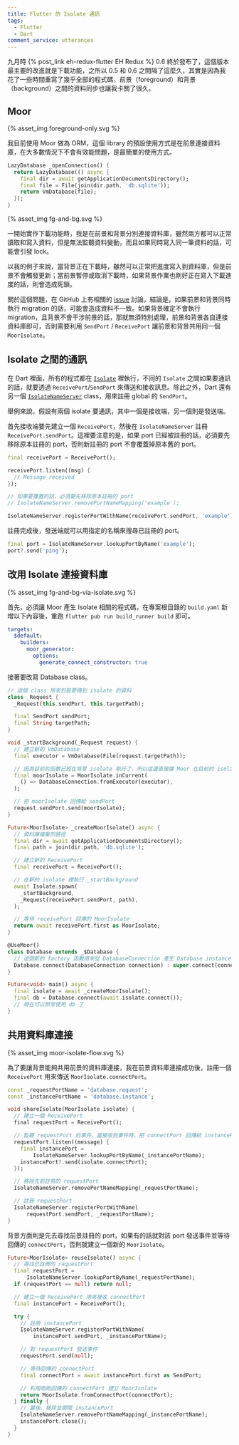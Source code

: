 ```yaml
---
title: Flutter 的 Isolate 通訊
tags:
  - Flutter
  - Dart
comment_service: utterances
---
```

九月時 {% post_link eh-redux-flutter EH Redux %} 0.6 終於發布了，這個版本最主要的改進就是下載功能，之所以 0.5 和 0.6 之間隔了這麼久，其實是因為我花了一些時間重寫了幾乎全部的程式碼，前景（foreground）和背景（background）之間的資料同步也讓我卡關了很久。

<!-- more -->

## Moor

{% asset_img foreground-only.svg %}

我目前使用 Moor 做為 ORM，這個 library 的預設使用方式是在前景連接資料庫，在大多數情況下不會有效能問題，是最簡單的使用方式。

```dart
LazyDatabase _openConnection() {
  return LazyDatabase(() async {
    final dir = await getApplicationDocumentsDirectory();
    final file = File(join(dir.path, 'db.sqlite'));
    return VmDatabase(file);
  });
}
```

{% asset_img fg-and-bg.svg %}

一開始實作下載功能時，我是在前景和背景分別連接資料庫，雖然兩方都可以正常讀取和寫入資料，但是無法監聽資料變動，而且如果同時寫入同一筆資料的話，可能會引發 lock。

以我的例子來說，當背景正在下載時，雖然可以正常把進度寫入到資料庫，但是前景不會觸發更新；當前景暫停或取消下載時，如果背景作業也剛好正在寫入下載進度的話，則會造成死鎖。

關於這個問題，在 GitHub 上有相關的 [issue](https://github.com/simolus3/moor/issues/637) 討論，結論是，如果前景和背景同時執行 migration 的話，可能會造成資料不一致。如果背景確定不會執行 migration，且背景不會干涉前景的話，那就無須特別處理，前景和背景各自連接資料庫即可，否則需要利用 `SendPort` / `ReceivePort` 讓前景和背景共用同一個 `MoorIsolate`。

## Isolate 之間的通訊

在 Dart 裡面，所有的程式都在 [`Isolate`](https://api.flutter.dev/flutter/dart-isolate/Isolate-class.html) 裡執行，不同的 `Isolate` 之間如果要通訊的話，就要透過 `ReceivePort`/`SendPort` 來傳送和接收訊息。除此之外，Dart 還有另一個 [`IsolateNameServer`](https://api.flutter.dev/flutter/dart-ui/IsolateNameServer-class.html) class，用來註冊 global 的 `SendPort`。

舉例來說，假設有兩個 isolate 要通訊，其中一個是接收端，另一個則是發送端。

首先接收端要先建立一個 `ReceivePort`，然後在 `IsolateNameServer` 註冊 `ReceivePort.sendPort`。這裡要注意的是，如果 port 已經被註冊的話，必須要先移除原本註冊的 port，否則新註冊的 port 不會覆蓋掉原本舊的 port。

```dart
final receivePort = ReceivePort();

receivePort.listen((msg) {
  // Message received
});

// 如果要覆蓋的話，必須要先移除原本註冊的 port
// IsolateNameServer.removePortNameMapping('example');

IsolateNameServer.registerPortWithName(receivePort.sendPort, 'example');
```

註冊完成後，發送端就可以用指定的名稱來搜尋已註冊的 port。

```dart
final port = IsolateNameServer.lookupPortByName('example');
port?.send('ping');
```

## 改用 Isolate 連接資料庫

{% asset_img fg-and-bg-via-isolate.svg %}

首先，必須讓 Moor 產生 Isolate 相關的程式碼，在專案根目錄的 `build.yaml` 新增以下內容後，重跑 `flutter pub run build_runner build` 即可。

```yaml
targets:
  $default:
    builders:
      moor_generator:
        options:
          generate_connect_constructor: true
```

接著要改寫 Database class。

```dart
// 這個 class 用來包裝要傳到 isolate 的資料
class _Request {
  _Request(this.sendPort, this.targetPath);

  final SendPort sendPort;
  final String targetPath;
}

void _startBackground(_Request request) {
  // 建立新的 VmDatabase
  final executor = VmDatabase(File(request.targetPath));

  // 因為目前的函數已經在背景 isolate 執行了，所以這邊直接讓 Moor 在目前的 isolate 啟動
  final moorIsolate = MoorIsolate.inCurrent(
    () => DatabaseConnection.fromExecutor(executor),
  );

  // 把 moorIsolate 回傳給 sendPort
  request.sendPort.send(moorIsolate);
}

Future<MoorIsolate> _createMoorIsolate() async {
  // 資料庫檔案的路徑
  final dir = await getApplicationDocumentsDirectory();
  final path = join(dir.path, 'db.sqlite');

  // 建立新的 ReceivePort
  final receivePort = ReceivePort();

  // 在新的 isolate 裡執行 _startBackground
  await Isolate.spawn(
    _startBackground,
    _Request(receivePort.sendPort, path),
  );

  // 等待 receivePort 回傳的 MoorIsolate
  return await receivePort.first as MoorIsolate;
}

@UseMoor()
class Database extends _$Database {
  // 這個新的 factory 函數用來從 DatabaseConnection 產生 Database instance
  Database.connect(DatabaseConnection connection) : super.connect(connection);
}

Future<void> main() async {
  final isolate = await _createMoorIsolate();
  final db = Database.connect(await isolate.connect());
  // 現在可以照常使用 db 了
}
```

## 共用資料庫連接

{% asset_img moor-isolate-flow.svg %}

為了要讓背景能夠共用前景的資料庫連接，我在前景資料庫連接成功後，註冊一個 `ReceivePort` 用來傳送 `MoorIsolate.connectPort`。

```dart
const _requestPortName = 'database.request';
const _instancePortName = 'database.instance';

void shareIsolate(MoorIsolate isolate) {
  // 建立一個 ReceivePort
  final requestPort = ReceivePort();

  // 監聽 requestPort 的事件，當接收到事件時，把 connectPort 回傳給 instancePort
  requestPort.listen((message) {
    final instancePort =
        IsolateNameServer.lookupPortByName(_instancePortName);
    instancePort?.send(isolate.connectPort);
  });

  // 移除先前註冊的 requestPort
  IsolateNameServer.removePortNameMapping(_requestPortName);

  // 註冊 requestPort
  IsolateNameServer.registerPortWithName(
      requestPort.sendPort, _requestPortName);
}
```

背景方面則是先去尋找前景註冊的 port，如果有的話就對該 port 發送事件並等待回傳的 `connectPort`，否則就建立一個新的 `MoorIsolate`。

```dart
Future<MoorIsolate> reuseIsolate() async {
  // 尋找已註冊的 requestPort
  final requestPort =
      IsolateNameServer.lookupPortByName(_requestPortName);
  if (requestPort == null) return null;

  // 建立一個 ReceivePort 用來接收 connectPort
  final instancePort = ReceivePort();

  try {
    // 註冊 instancePort
    IsolateNameServer.registerPortWithName(
        instancePort.sendPort, _instancePortName);

    // 對 requestPort 發送事件
    requestPort.send(null);

    // 等待回傳的 connectPort
    final connectPort = await instancePort.first as SendPort;

    // 利用剛剛回傳的 connectPort 建立 MoorIsolate
    return MoorIsolate.fromConnectPort(connectPort);
  } finally {
    // 最後，移除並關閉 instancePort
    IsolateNameServer.removePortNameMapping(_instancePortName);
    instancePort.close();
  }
}
```
